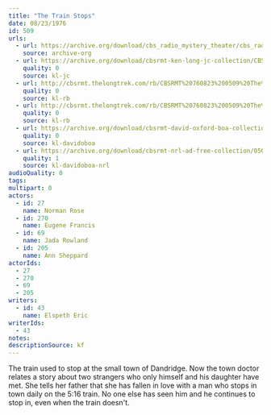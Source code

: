 ```yaml
---
title: "The Train Stops"
date: 08/23/1976
id: 509
urls: 
  - url: https://archive.org/download/cbs_radio_mystery_theater/cbs_radio_mystery_theater-0501-0550.zip/cbs_radio_mystery_theater-0501-0550%2Fcbsrmt_0509_the_train_stops.mp3
    source: archive-org
  - url: https://archive.org/download/cbsrmt-ken-long-jc-collection/CBSRMT - 760823 0509 The Train Stops vbr fb2_jc.mp3
    quality: 0
    source: kl-jc
  - url: http://cbsrmt.thelongtrek.com/rb/CBSRMT%20760823%200509%20The%20Train%20Stops_wuwm.mp3
    quality: 0
    source: kl-rb
  - url: http://cbsrmt.thelongtrek.com/rb/CBSRMT%20760823%200509%20The%20Train%20Stops_wbbm_rb.mp3
    quality: 0
    source: kl-rb
  - url: https://archive.org/download/cbsrmt-david-oxford-boa-collection/CBSRMT-760823-0509-The-Train-Stops-(128-48)_WBBM-JE-{BoA}.mp3
    quality: 0
    source: kl-davidoboa
  - url: https://archive.org/download/cbsrmt-nrl-ad-free-collection/0509%20CBSRMT-760823-0509-The-Train-Stops-(128-48)_WBBM-JE-%7BBoA%7D%20(no%20ads).mp3
    quality: 1
    source: kl-davidoboa-nrl
audioQuality: 0
tags: 
multipart: 0
actors:  
  - id: 27
    name: Norman Rose  
  - id: 270
    name: Eugene Francis  
  - id: 69
    name: Jada Rowland  
  - id: 205
    name: Ann Sheppard
actorIds:  
  - 27  
  - 270  
  - 69  
  - 205
writers:  
  - id: 43
    name: Elspeth Eric
writerIds:  
  - 43
notes: 
descriptionSource: kf
---
```

The train used to stop at the small town of Dandridge. Now the town doctor relates a story about two strangers who only himself and his daughter have met. She tells her father that she has fallen in love with a man who stops in town daily on the 5:16 train. No one else has seen him and he continues to stop in, even when the train doesn't.